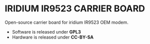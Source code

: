 IRIDIUM IR9523 CARRIER BOARD
============================

Open-source carrier board for iridium IR9523 OEM modem.

 - Software is released under **GPL3**
 - Hardware is released under **CC-BY-SA**
